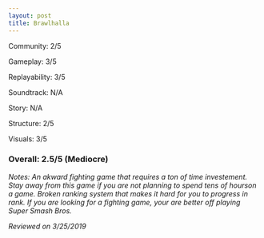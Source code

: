 ```yaml
---
layout: post
title: Brawlhalla
---
```


Community: 2/5

Gameplay: 3/5

Replayability: 3/5

Soundtrack: N/A

Story: N/A

Structure: 2/5

Visuals: 3/5

### Overall: 2.5/5 (Mediocre)

*Notes: An akward fighting game that requires a ton of time investement. Stay away from this game if you are not planning to spend tens of 
hourson a game. Broken ranking system that makes it hard for you to progress in rank. If you are looking for a fighting game, your are 
better off playing Super Smash Bros.*

*Reviewed on 3/25/2019*
